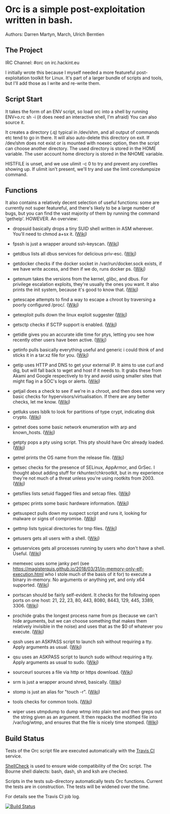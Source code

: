 ﻿# Orc is a simple post-exploitation written in bash.

Authors: Darren Martyn, March, Ulrich Berntien

## The Project

IRC Channel: #orc on irc.hackint.eu

I initially wrote this because I myself needed a more featureful post-exploitation toolkit for Linux. It's part of a larger bundle of scripts and tools, but I'll add those as I write and re-write them.

## Script Start

It takes the form of an ENV script, so load orc into a shell by running ENV=o.rc sh -i (it does need an interactive shell, I'm afraid)
You can also source it.

It creates a directory (.q) typical in /dev/shm, and all output of commands etc tend to go in there.
It will also auto-delete this directory on exit.
If /dev/shm does not exist or is mounted with noexec option, then the script can choose another directory.
The used directory is stored in the HOME variable. The user account home directory is stored in the NHOME variable.

HISTFILE is unset, and we use ulimit -c 0 to try and prevent any corefiles showing up. If ulimit isn't present, we'll try and use the limit coredumpsize command.

## Functions

It also contains a relatively decent selection of useful functions: some are currently not super featureful, and there's likely to be a large number of bugs, but you can find the vast majority of them by running the command 'gethelp'.
HOWEVER. An overview:

- dropsuid basically drops a tiny SUID shell written in ASM wherever. You'll need to chmod a+sx it. ([Wiki](https://github.com/zMarch/Orc/wiki/dropsuid))

- fpssh is just a wrapper around ssh-keyscan. ([Wiki](https://github.com/zMarch/Orc/wiki/fpssh))

- getdbus lists all dbus services for delicious priv-esc. ([Wiki](https://github.com/zMarch/Orc/wiki/getdbus))

- getdocker checks if the docker socket in /var/run/docker.sock exists, if we have write access, and then if we do, runs docker ps. ([Wiki](https://github.com/zMarch/Orc/wiki/getdocker))

- getenum takes the versions from the kernel, glibc, and dbus. For privilege escalation exploits, they're usually the ones you want. It also prints the init system, because it's good to know that. ([Wiki](https://github.com/zMarch/Orc/wiki/getenum))

- getescape attempts to find a way to escape a chroot by traversing a poorly configured /proc/. ([Wiki](https://github.com/zMarch/Orc/wiki/getescape))

- getexploit pulls down the linux exploit suggester ([Wiki](https://github.com/zMarch/Orc/wiki/getexploit))

- getsctp checks if SCTP support is enabled. ([Wiki](https://github.com/zMarch/Orc/wiki/getsctp))

- getidle gives you an accurate idle time for ptys, letting you see how recently other users have been active. ([Wiki](https://github.com/zMarch/Orc/wiki/getidle))

- getinfo pulls basically everything useful and generic i could think of and sticks it in a tar.xz file for you. ([Wiki](https://github.com/zMarch/Orc/wiki/getinfo))

- getip uses HTTP and DNS to get your external IP. It aims to use curl and dig, but will fall back to wget and host if it needs to. It grabs these from Akami and Google respectively to try and avoid using smaller sites that might flag in a SOC's logs or alerts. ([Wiki](https://github.com/zMarch/Orc/wiki/getip))

- getjail does a check to see if we're in a chroot, and then does some very basic checks for hypervisors/virtualisation. If there are any better checks, let me know. ([Wiki](https://github.com/zMarch/Orc/wiki/getjail))

- getluks uses lsblk to look for partitions of type crypt, indicating disk crypto. ([Wiki](https://github.com/zMarch/Orc/wiki/getluks))

- getnet does some basic network enumeration with arp and known_hosts. ([Wiki](https://github.com/zMarch/Orc/wiki/getnet))

- getpty pops a pty using script. This pty should have Orc already loaded. ([Wiki](https://github.com/zMarch/Orc/wiki/getpty))

- getrel prints the OS name from the release file. ([Wiki](https://github.com/zMarch/Orc/wiki/getrel))

- getsec checks for the presence of SELinux, AppArmor, and GrSec. I thought about adding stuff for rkhunter/chkrootkit, but in my experience they're not much of a threat unless you're using rootkits from 2003. ([Wiki](https://github.com/zMarch/Orc/wiki/getsec))

- getsfiles lists setuid flagged files and setcap files. ([Wiki](https://github.com/zMarch/Orc/wiki/getsfiles))

- getspec prints some basic hardware information. ([Wiki](https://github.com/zMarch/Orc/wiki/getspec))

- getsuspect pulls down my suspect script and runs it, looking for malware or signs of compromise. ([Wiki](https://github.com/zMarch/Orc/wiki/getsuspect))

- gettmp lists typical directories for tmp files. ([Wiki](https://github.com/zMarch/Orc/wiki/gettmp))

- getusers gets all users with a shell. ([Wiki](https://github.com/zMarch/Orc/wiki/getusers))

- getuservices gets all processes running by users who don't have a shell. Useful. ([Wiki](https://github.com/zMarch/Orc/wiki/getuservices))

- memexec uses some janky perl (see https://magisterquis.github.io/2018/03/31/in-memory-only-elf-execution.html who I stole much of the basis of it for) to execute a binary in-memory. No arguments or anything yet, and only x64 supported. ([Wiki](https://github.com/zMarch/Orc/wiki/memexec))

- portscan should be fairly self-evident. It checks for the following open ports on one host: 21, 22, 23, 80, 443, 8080, 8443, 129, 445, 3389, 3306. ([Wiki](https://github.com/zMarch/Orc/wiki/portscan))

- prochide grabs the longest process name from ps (because we can't hide arguments, but we can choose something that makes them relatively invisible in the noise) and uses that as the $0 of whatever you execute. ([Wiki](https://github.com/zMarch/Orc/wiki/prochide))

- qssh uses an ASKPASS script to launch ssh without requiring a tty. Apply arguments as usual. ([Wiki](https://github.com/zMarch/Orc/wiki/qssh))

- qsu uses an ASKPASS script to launch sudo without requiring a tty. Apply arguments as usual to sudo. ([Wiki](https://github.com/zMarch/Orc/wiki/qsu))

- sourceurl sources a file via http or https download. ([Wiki](https://github.com/zMarch/Orc/wiki/sourceurl))

- srm is just a wrapper around shred, basically. ([Wiki](https://github.com/zMarch/Orc/wiki/srm))

- stomp is just an alias for "touch -r". ([Wiki](https://github.com/zMarch/Orc/wiki/stomp))

- tools checks for common tools. ([Wiki](https://github.com/zMarch/Orc/wiki/tools))

- wiper uses utmpdump to dump wtmp into plain text and then greps out the string given as an argument. It then repacks the modified file into /var/log/wtmp, and ensures that the file is nicely time stomped. ([Wiki](https://github.com/zMarch/Orc/wiki/wiper))

## Build Status

Tests of the Orc script file are executed automatically with the [Travis CI](https://travis-ci.org/) service.

[ShellCheck](https://www.shellcheck.net/) is used to ensure wide compatibility of the Orc script.
The Bourne shell dialects: bash, dash, sh and ksh are checked.

Scripts in the tests sub-directory automatically tests Orc functions. Current the tests are in construction.
The tests will be widened over the time.

For details see the Travis CI job log.

[![Build Status](https://api.travis-ci.org/zMarch/Orc.svg?branch=master)](https://travis-ci.org/zMarch/Orc)

